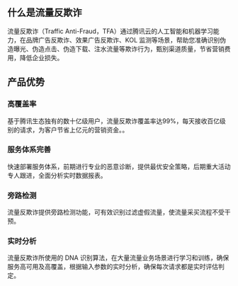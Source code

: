 ## 什么是流量反欺诈
流量反欺诈（Traffic Anti-Fraud，TFA）通过腾讯云的人工智能和机器学习能力，在品牌广告反欺诈、效果广告反欺诈、KOL 监测等场景，帮助您准确识别伪造曝光、伪造点击、伪造下载、注水流量等欺诈行为，甄别渠道质量，节省营销费用，降低企业损失。

## 产品优势
### 高覆盖率
基于腾讯生态独有的数十亿级用户，流量反欺诈覆盖率达99%，每天接收百亿级别的请求，为客户节省上亿元的营销资金。。
### 服务体系完善
快速部署服务体系，前期进行专业的恶意诊断，提供最优安全策略，后期重大活动专人跟进，全面分析实时数据报表。
### 旁路检测
流量反欺诈提供旁路检测功能，可有效识别过滤虚假流量，使流量采买流程不受干预。
### 实时分析
流量反欺诈所使用的 DNA 识别算法，在大量流量业务场景进行学习和训练，确保服务高可用及高覆盖，根据输入参数的实时分析，确保每次请求都是实时评估判定。
